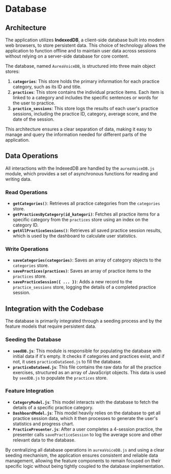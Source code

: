 # Database

## Architecture

The application utilizes **IndexedDB**, a client-side database built into modern web browsers, to store persistent data. This choice of technology allows the application to function offline and to maintain user data across sessions without relying on a server-side database for core content.

The database, named `AureaVoiceDB`, is structured into three main object stores:

1.  **`categories`**: This store holds the primary information for each practice category, such as its ID and title.
2.  **`practices`**: This store contains the individual practice items. Each item is linked to a category and includes the specific sentences or words for the user to practice.
3.  **`practice_sessions`**: This store logs the results of each user's practice sessions, including the practice ID, category, average score, and the date of the session.

This architecture ensures a clear separation of data, making it easy to manage and query the information needed for different parts of the application.

## Data Operations

All interactions with the IndexedDB are handled by the `aureaVoiceDB.js` module, which provides a set of asynchronous functions for reading and writing data.

### Read Operations

-   **`getCategories()`**: Retrieves all practice categories from the `categories` store.
-   **`getPracticesByCategory(id_kategori)`**: Fetches all practice items for a specific category from the `practices` store using an index on the category ID.
-   **`getAllPracticeSessions()`**: Retrieves all saved practice session results, which is used by the dashboard to calculate user statistics.

### Write Operations

-   **`saveCategories(categories)`**: Saves an array of category objects to the `categories` store.
-   **`savePractices(practices)`**: Saves an array of practice items to the `practices` store.
-   **`savePracticeSession({ ... })`**: Adds a new record to the `practice_sessions` store, logging the details of a completed practice session.

## Integration with the Codebase

The database is primarily integrated through a seeding process and by the feature models that require persistent data.

### Seeding the Database

-   **`seedDB.js`**: This module is responsible for populating the database with initial data if it's empty. It checks if categories and practices exist, and if not, it uses `practiceDataSeed.js` to fill the database.
-   **`practiceDataSeed.js`**: This file contains the raw data for all the practice exercises, structured as an array of JavaScript objects. This data is used by `seedDB.js` to populate the `practices` store.

### Feature Integration

-   **`CategoryModel.js`**: This model interacts with the database to fetch the details of a specific practice category.
-   **`DashboardModel.js`**: This model heavily relies on the database to get all practice session data, which it then processes to generate the user's statistics and progress chart.
-   **`PracticePresenter.js`**: After a user completes a 4-session practice, the presenter calls `savePracticeSession` to log the average score and other relevant data to the database.

By centralizing all database operations in `aureaVoiceDB.js` and using a clear seeding mechanism, the application ensures consistent and reliable data management, allowing the feature components to remain focused on their specific logic without being tightly coupled to the database implementation.
